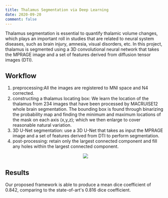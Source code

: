 ```yaml
---
title: Thalamus Segmentation via Deep Learning
date: 2020-09-20
comment: false
---
```


Thalamus segmentation is essential to quantify thalamic volume changes, which plays an important roll in studies that are related to neural system diseases, such as brain injury, amnesia, visual disorders, etc. In this project, thalamus is segmented using a 3D convolutional neural network that takes the MPRAGE image and a set of features derived from diffusion tensor images (DTI). 


## Workflow
1. preprocessing:All the images are registered to MNI space and N4 corrected.
2. constructing a thalamus locating box: 
We learn the location of the thalamus from 234 images that have been processed by MACRUISE12 whole brain segmentation. The bounding box is found through binarizing the probability map and finding the minimum and maximum locations of the mask on each axis (x,y,z); which we then enlarge to cover reasonable natural variation.
3. 3D U-Net segmentation: use a 3D U-Net that takes as input the MPRAGE image and a set of features derived from DTI to perform segmentation.
4. post-processing: retain only the largest connected component and fill any holes within the largest connected component.

<p align="center">
  <img src="https://github.com/shangxwang/shangxwang.github.io/blob/master/github/thalamus_workflow.png?raw=true">
</p>

## Results
Our proposed framework is able to produce a mean dice coefficient of 0.842, comparing to the state-of-art's 0.816 dice coefficient.



